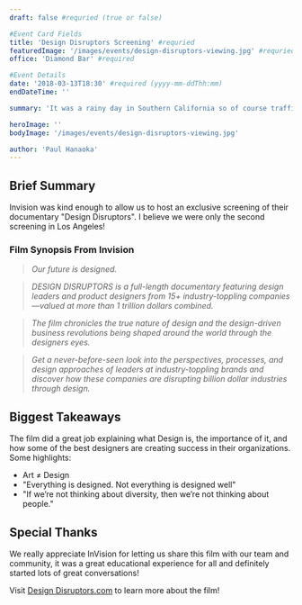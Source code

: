 ```yaml
---
draft: false #requried (true or false)

#Event Card Fields
title: 'Design Disruptors Screening' #requried
featuredImage: '/images/events/design-disruptors-viewing.jpg' #requried
office: 'Diamond Bar' #required

#Event Details
date: '2018-03-13T18:30' #required (yyyy-mm-ddThh:mm)
endDateTime: ''

summary: 'It was a rainy day in Southern California so of course traffic was terrible. That probably impacted our attendance, but those who made it out had a great time!'

heroImage: ''
bodyImage: '/images/events/design-disruptors-viewing.jpg'

author: 'Paul Hanaoka'
---
```


## Brief Summary

Invision was kind enough to allow us to host an exclusive screening of their documentary "Design Disruptors". I believe we were only the second screening in Los Angeles!

### Film Synopsis From Invision

> _Our future is designed._

> _DESIGN DISRUPTORS is a full-length documentary featuring design leaders and product designers from 15+ industry-toppling companies—valued at more than 1 trillion dollars combined._

> _The film chronicles the true nature of design and the design-driven business revolutions being shaped around the world through the designers eyes._

> _Get a never-before-seen look into the perspectives, processes, and design approaches of leaders at industry-toppling brands and discover how these companies are disrupting billion dollar industries through design._

## Biggest Takeaways

The film did a great job explaining what Design is, the importance of it, and how some of the best designers are creating success in their organizations. Some highlights:

-   Art ≠ Design
-   "Everything is designed. Not everything is designed well"
-   "If we’re not thinking about diversity, then we’re not thinking about people."

## Special Thanks

We really appreciate InVision for letting us share this film with our team and community, it was a great educational experience for all and definitely started lots of great conversations!

Visit [Design Disruptors.com](https://www.designdisruptors.com/) to learn more about the film!
